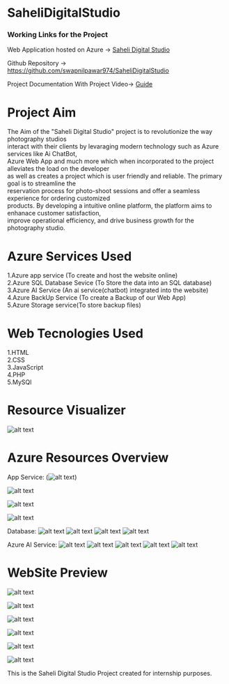 # SaheliDigitalStudio

### Working Links for the Project

Web Application hosted on Azure -> [Saheli Digital Studio](https://saheli-digital-studio.azurewebsites.net/)

Github Repository -> https://github.com/swapnilpawar974/SaheliDigitalStudio


Project Documentation With Project Video-> [Guide](https://drive.google.com/drive/folders/1qejoXr2uFto9ytSFhtZuB0Bbe-Y-tGp_?usp=sharing)

# Project Aim

The Aim of the "Saheli Digital Studio" project is to revolutionize the way photography studios<br>
interact with their clients by levaraging modern technology such as Azure services like Ai ChatBot,<br>
Azure Web App and much more which when incorporated to the project alleviates the load on the developer<br>
as well as creates a project which is user friendly and reliable. The primary goal is to streamline the <br>
reservation process for photo-shoot sessions and offer a seamless experience for ordering customized<br>
products. By developing a intuitive online platform, the platform aims to enhanace customer satisfaction,<br>
improve operational efficiency, and drive business growth for the photography studio.<br>

# Azure Services Used

1.Azure app service (To create and host the website online)<br>
2.Azure SQL Database Sevice (To Store the data into an SQL database)<br>
3.Azure AI Service (An ai service(chatbot) integrated into the website)<br>
4.Azure BackUp Service (To create a Backup of our Web App)<br>
5.Azure Storage service(To store backup files)<br>

# Web Tecnologies Used

1.HTML<br>
2.CSS<br>
3.JavaScript<br>
4.PHP<br>
5.MySQl<br>

# Resource Visualizer

![alt text](SaheliDigital_group.jpg)

# Azure Resources Overview

App Service:
(![alt text](webapp1.png))

![alt text](webapp2.png)

![alt text](App_Service1.png)

![alt text](App-Service2.png)

Database:
![alt text](Database1.png)
![alt text](Databse2.png)
![alt text](DataBase.png)
![alt text](Database3.png)

Azure AI Service:
![alt text](chatbotLanguage.png)
![alt text](Ai_Service.png)
![alt text](chatbot2.png)
![alt text](Chatbot3.png)
![alt text](Resources.png)

# WebSite Preview

![alt text](img1.png)

![alt text](img2.png)

![alt text](img3.png)

![alt text](img4.png)

![alt text](img5.png)

![alt text](img6.png)











This is the Saheli Digital Studio Project created for internship purposes.<br>


